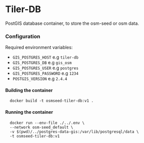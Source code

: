 # Tiler-DB

PostGIS database container, to store the osm-seed or osm data.

### Configuration

Required environment variables:

- `GIS_POSTGRES_HOST` e.g `tiler-db`
- `GIS_POSTGRES_DB` e.g `gis_osm`
- `GIS_POSTGRES_USER` e.g `postgres`
- `GIS_POSTGRES_PASSWORD` e.g `1234`
- `POSTGIS_VERSION` e.g `2.4.4`

#### Building the container

```
  docker build -t osmseed-tiler-db:v1 .
```

#### Running the container

```
  docker run --env-file ./../.env \
  --network osm-seed_default \
  -v $(pwd)/../postgres-data-gis:/var/lib/postgresql/data \
  -t osmseed-tiler-db:v1
```
